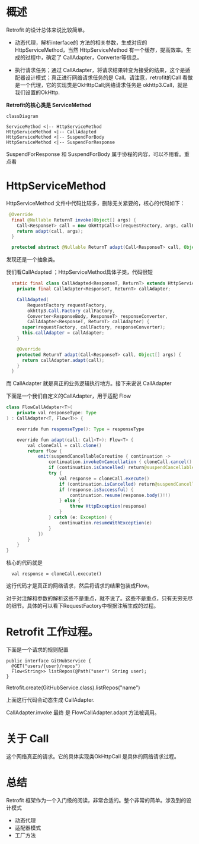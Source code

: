 
# 概述

Retrofit 的设计总体来说比较简单。

- 动态代理，解析interface的 方法的相关参数，生成对应的 HttpServiceMethod，当然 HttpServiceMethod 有一个缓存，提高效率。生成的过程中，确定了 CallAdapter，Converter等信息。
  
- 执行请求任务；通过 CallAdapter，将请求结果转变为接受的结果，这个是适配器设计模式；真正进行网络请求任务的是 Call。请注意，retrofit的Call 看做是一个代理，它的实现类是OkHttpCall;网络请求任务是 okhttp3.Call，就是我们设置的OkHttp.
  


**Retrofit的核心类是 ServiceMethod**

``` mermaid
classDiagram

ServiceMethod <|-- HttpServiceMethod 
HttpServiceMethod <|-- CallAdapted
HttpServiceMethod <|-- SuspendForBody
HttpServiceMethod <|-- SuspendForResponse

```

SuspendForResponse 和 SuspendForBody 属于协程的内容，可以不用看。重点看


# HttpServiceMethod 

HttpServiceMethod 文件中代码比较多，删除无关紧要的，核心的代码如下：

``` java 
 @Override
  final @Nullable ReturnT invoke(Object[] args) {
    Call<ResponseT> call = new OkHttpCall<>(requestFactory, args, callFactory, responseConverter);
    return adapt(call, args);
  }

  protected abstract @Nullable ReturnT adapt(Call<ResponseT> call, Object[] args);

````
发现还是一个抽象类。

我们看CallAdapted  ；HttpServiceMethod具体子类，代码很短

```java
  static final class CallAdapted<ResponseT, ReturnT> extends HttpServiceMethod<ResponseT, ReturnT> {
    private final CallAdapter<ResponseT, ReturnT> callAdapter;

    CallAdapted(
        RequestFactory requestFactory,
        okhttp3.Call.Factory callFactory,
        Converter<ResponseBody, ResponseT> responseConverter,
        CallAdapter<ResponseT, ReturnT> callAdapter) {
      super(requestFactory, callFactory, responseConverter);
      this.callAdapter = callAdapter;
    }

    @Override
    protected ReturnT adapt(Call<ResponseT> call, Object[] args) {
      return callAdapter.adapt(call);
    }
  }
```

而  CallAdapter 就是真正的业务逻辑执行地方。接下来说说 CallAdapter


下面是一个我们自定义的CallAdapter，用于适配 Flow

```java
class FlowCallAdapter<T>(
    private val responseType: Type
) : CallAdapter<T, Flow<T>> {

    override fun responseType(): Type = responseType

    override fun adapt(call: Call<T>): Flow<T> {
        val cloneCall = call.clone()
        return flow {
            emit(suspendCancellableCoroutine { continuation ->
                continuation.invokeOnCancellation { cloneCall.cancel() }
                if (continuation.isCancelled) return@suspendCancellableCoroutine
                try {
                    val response = cloneCall.execute()
                    if (continuation.isCancelled) return@suspendCancellableCoroutine
                    if (response.isSuccessful) {
                        continuation.resume(response.body()!!)
                    } else {
                        throw HttpException(response)
                    }
                } catch (e: Exception) {
                    continuation.resumeWithException(e)
                }
            })
        }
    }
}
```

核心的代码就是
```
  val response = cloneCall.execute()
```
这行代码才是真正的网络请求，然后将请求的结果包装成Flow。



对于对注解和参数的解析这些不是重点，就不说了。这些不是重点，只有无穷无尽的细节。具体的可以看下RequestFactory中根据注解生成的过程。



# Retrofit 工作过程。

下面是一个请求的规则配置

```
public interface GitHubService {
  @GET("users/{user}/repos")
  Flow<String>> listRepos(@Path("user") String user);
}
```


Retrofit.create(GitHubService.class).listRepos("name")

上面这行代码会动态生成 CallAdapter.


CallAdapter.invoke 最终 是 FlowCallAdapter.adapt 方法被调用。


# 关于 Call

这个网络真正的请求。它的具体实现类OkHttpCall 是具体的网络请求过程。


# 总结

Retrofit 框架作为一个入门级的阅读，非常合适的。整个非常的简单。涉及到的设计模式

-  动态代理
-  适配器模式
-  工厂方法



  